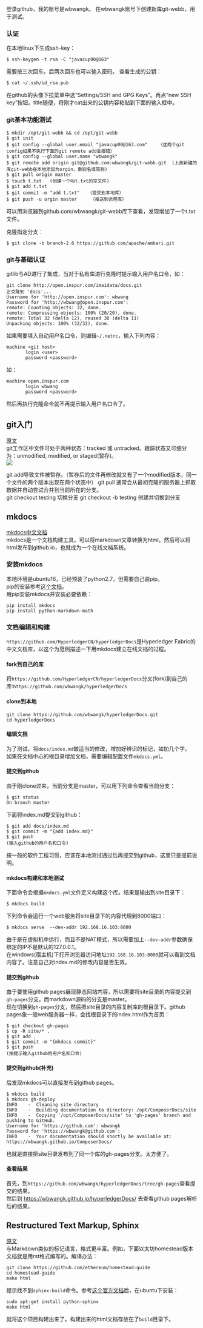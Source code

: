 登录github，我的账号是wbwangk。
在wbwangk账号下创建新库git-webb，用于测试。
### 认证
在本地linux下生成ssh-key：
```
$ ssh-keygen -t rsa -C "javacup00@163"
```
需要按三次回车。后两次回车也可以输入密码。
查看生成的公钥：
```
$ cat ~/.ssh/id_rsa.pub
```
在github的头像下拉菜单中选“Settings/SSH and GPG Keys”。再点“new SSH key”按钮。title随便，将刚才cat出来的公钥内容粘贴到下面的输入框中。
### git基本功能测试
```
$ mkdir /opt/git-webb && cd /opt/git-webb
$ git init
$ git config --global user.email "javacup00@163.com"    （这两个git config如果不执行下面的git remote add会报错）
$ git config --global user.name "wbwangk"
$ git remote add origin git@github.com:wbwangk/git-webb.git  (上面新建的库git-webb在本地添加为orgin，象别名或简称)
$ git pull origin master
$ touch t.txt   (创建一个叫t.txt的空文件)
$ git add t.txt
$ git commit -m "add t.txt"   （提交到本地库）
$ git push -u orgin master     （推送到远程库）
```
可以用浏览器到github.com/wbwangk/git-webb库下查看，发现增加了一个t.txt文件。

克隆指定分支：
```
$ git clone -b branch-2.6 https://github.com/apache/ambari.git
```
### git与基础认证
gitlib与AD进行了集成，当对于私有库进行克隆时提示输入用户名口令，如：
```
git clone http://open.inspur.com/imaidata/docs.git
正克隆到 'docs'...
Username for 'http://open.inspur.com': wbwang
Password for 'http://wbwang@open.inspur.com':
remote: Counting objects: 32, done.
remote: Compressing objects: 100% (20/20), done.
remote: Total 32 (delta 12), reused 30 (delta 11)
Unpacking objects: 100% (32/32), done.
```
如果需要填入自动用户名口令，则编辑`~/.netrc`，输入下列内容：
```
machine <git host>
       login <user>
       password <password>
```
如：
```
machine open.inspur.com
       login wbwang
       password <password>
```
然后再执行克隆命令就不再提示输入用户名口令了。

## git入门
[原文](https://git-scm.com/book/zh/v2/)  
git工作区中文件可处于两种状态：tracked 或 untracked。跟踪状态又可细分为：unmodified, modified, or staged(暂存)。  
![](https://git-scm.com/book/en/v2/images/lifecycle.png)  

git add导致文件被暂存。（暂存后的文件再修改就又有了一个modified版本，同一个文件的两个版本出现在两个状态中）
git pull 通常会从最初克隆的服务器上抓取数据并自动尝试合并到当前所在的分支。  
git checkout testing 切换分支
git checkout -b testing 创建并切换到分支

## mkdocs
[mkdocs中文文档](http://markdown-docs-zh.readthedocs.io/zh_CN/latest/)  
mkdocs是一个文档构建工具，可以将markdown文章转换为html。然后可以将html发布到github.io，也就成为一个在线文档系统。

### 安装mkdocs
本地环境是ubuntu16，已经预装了python2.7，但需要自己装pip。  
pip的安装参考[这个文档](http://pip.readthedocs.io/en/latest/installing/)。  
用pip安装mkdocs并安装必要依赖：
```
pip install mkdocs  
pip install python-markdown-math
```

### 文档编辑和构建
`https://github.com/HyperledgerCN/hyperledgerDocs`是Hyperledger Fabric的中文文档库，以这个为范例描述一下用mkdocs建立在线文档的过程。  
#### fork到自己的库
将`https://github.com/HyperledgerCN/hyperledgerDocs`分叉(fork)到自己的库:`https://github.com/wbwangk/hyperledgerDocs`
#### clone到本地
```
git clone https://github.com/wbwangk/hyperledgerDocs.git
cd hyperledgerDocs
```
#### 编辑文档
为了测试，将`docs/index.md`做适当的修改，增加好辨识的标记，如加几个字。  
如果在文档中心的根目录增加文档，需要编辑配置文件`mkdocs.yml`。  

#### 提交到github
由于刚clone过来，当前分支是master，可以用下列命令查看当前分支：
```
$ git status
On branch master
```
下面将index.md提交到github：
```
$ git add docs/index.md
$ git commit -m "{add index.md}"
$ git push
(输入github的用户名和口令)
```
按一般的软件工程习惯，应该在本地测试通过后再提交到github，这里只是提前说明。

#### mkdocs构建和本地测试
下面命令会根据`mkdocs.yml`文件定义构建这个库。结果是输出到site目录下：
```
$ mkdocs build
```
下列命令会运行一个web服务将site目录下的内容代理到8000端口：
```
$ mkdocs serve  --dev-addr 192.168.16.103:8000
```
由于是在虚拟机中运行，而且不是NAT模式，所以需要加上`--dev-addr`参数确保绑定的IP不是默认的127.0.0.1。  
在windows(宿主机)下打开浏览器访问地址`192.168.16.103:8000`就可以看到文档内容了。注意自己对index.md的修改内容是否生效。  

#### 提交到github
由于要使用github pages展现静态网站内容，所以需要将site目录的内容提交到`gh-pages`分支。而markdown源码的分支是master。  
现在切换到`gh-pages`分支，然后把site目录的内容复制库的根目录下。github pages象一般web服务器一样，会找根目录下的index.html作为首页：
```
$ git checkout gh-pages
$ cp -R site/* .
$ git add .
$ git commit -m "{mkdocs commit}"
$ git push
(按提示输入github的用户名和口令)
```
#### 提交到github(补充)
后发现mkdocs可以直接发布到github pages。
```
$ mkdocs build
$ mkdocs gh-deploy
INFO    -  Cleaning site directory
INFO    -  Building documentation to directory: /opt/ComposerDocs/site
INFO    -  Copying '/opt/ComposerDocs/site' to 'gh-pages' branch and pushing to GitHub.
Username for 'https://github.com': wbwangk
Password for 'https://wbwangk@github.com':
INFO    -  Your documentation should shortly be available at: https://wbwangk.github.io/ComposerDocs/
```
也就是直接把site目录发布到了同一个库的gh-pages分支。太方便了。
#### 查看结果
首先，到`https://github.com/wbwangk/hyperledgerDocs/tree/gh-pages`查看提交的结果。  
然后到 https://wbwangk.github.io/hyperledgerDocs/ 去查看github pages解析后的结果。

## Restructured Text Markup, Sphinx
[原文](https://ethereum-homestead.readthedocs.io/en/latest/about.html#restructured-text-markup-sphinx)  
与Markdown类似的标记语言，格式更丰富。例如，下面以太坊homestead版本文档就是用rst格式编写的。编译办法：
```
git clone https://github.com/ethereum/homestead-guide
cd homestead-guide
make html
```
提示找不到`sphinx-build`命令。参考[这个官方文档](http://www.sphinx-doc.org/en/master/usage/installation.html)后，在ubuntu下安装：
```
sudo apt-get install python-sphinx
make html
```
就将这个项目构建出来了。构建出来的html文档存放在了`build`目录下。
